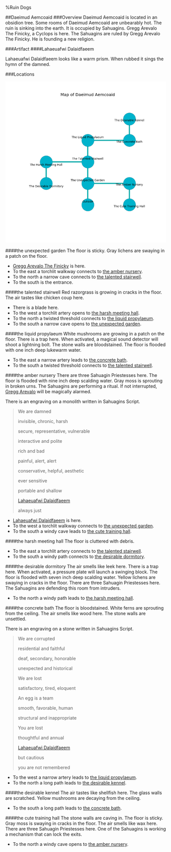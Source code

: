 %Ruin Dogs

##Daeimud Aemcoaid
###Overview
Daeimud Aemcoaid is located in an obsidion tree. Some rooms of Daeimud Aemcoaid are unbearably hot. The ruin is sinking into the earth. It is occupied by Sahuagins. <a name="Gregg-Arevalo-The-Finicky"></a>Gregg Arevalo The Finicky, a Cyclops is here. The Sahuagins are ruled by Gregg Arevalo The Finicky. He  is founding a new religion. 



###Artifact
####<a name="Lahaeuafwi-Dalaidfaeem"></a>Lahaeuafwi Dalaidfaeem


Lahaeuafwi Dalaidfaeem looks like a warm prism. When rubbed it sings the hymn of the damned. 





###Locations


![](../v2/images/Daeimud-Aemcoaid.png)

####<a name="the-unexpected-garden"></a>the unexpected garden
The floor is sticky. Gray lichens are swaying in a patch on the floor. 



* [Gregg Arevalo The Finicky](#Gregg-Arevalo-The-Finicky) is here.
* To the east a torchlit walkway connects to [the amber nursery](#the-amber-nursery).
* To the north a narrow cave connects to [the talented stairwell](#the-talented-stairwell).
* To the south is the entrance.


####<a name="the-talented-stairwell"></a>the talented stairwell
Red razorgrass is growing in cracks in the floor. The air tastes like chicken coup here. 



* There is a blade here.
* To the west a torchlit artery opens to [the harsh meeting hall](#the-harsh-meeting-hall).
* To the north a twisted threshold connects to [the liquid propylaeum](#the-liquid-propylaeum).
* To the south a narrow cave opens to [the unexpected garden](#the-unexpected-garden).


####<a name="the-liquid-propylaeum"></a>the liquid propylaeum
White mushrooms are growing in a patch on the floor. There is a trap here. When activated, a magical sound detector will shoot a lightning bolt. The stone walls are bloodstained. The floor is flooded with one inch deep lukewarm water. 



* To the east a narrow artery leads to [the concrete bath](#the-concrete-bath).
* To the south a twisted threshold connects to [the talented stairwell](#the-talented-stairwell).


####<a name="the-amber-nursery"></a>the amber nursery
There are three Sahuagin Priestesses here. The floor is flooded with nine inch deep scalding water. Gray moss is sprouting in broken urns. The Sahuagins are performing a ritual. If not interrupted, [Gregg Arevalo](#Gregg-Arevalo) will be magically alarmed. 

There is an engraving on a monolith written in Sahuagins Script. 

> We are damned
>
> invisible, chronic, harsh
>
> secure, representative, vulnerable
>
> interactive and polite
>
> rich and bad
>
> painful, alert, alert
>
> conservative, helpful, aesthetic
>
> ever sensitive
>
> portable and shallow
>
> [Lahaeuafwi Dalaidfaeem](#Lahaeuafwi-Dalaidfaeem)
>
> always just
>


* [Lahaeuafwi Dalaidfaeem](#Lahaeuafwi-Dalaidfaeem) is here.
* To the west a torchlit walkway connects to [the unexpected garden](#the-unexpected-garden).
* To the south a windy cave leads to [the cute training hall](#the-cute-training-hall).


####<a name="the-harsh-meeting-hall"></a>the harsh meeting hall
The floor is cluttered with debris. 



* To the east a torchlit artery connects to [the talented stairwell](#the-talented-stairwell).
* To the south a windy path connects to [the desirable dormitory](#the-desirable-dormitory).


####<a name="the-desirable-dormitory"></a>the desirable dormitory
The air smells like leek here. There is a trap here. When activated, a pressure plate will launch a swinging block. The floor is flooded with seven inch deep scalding water. Yellow lichens are swaying in cracks in the floor. There are three Sahuagin Priestesses here. The Sahuagins are defending this room from intruders. 



* To the north a windy path leads to [the harsh meeting hall](#the-harsh-meeting-hall).


####<a name="the-concrete-bath"></a>the concrete bath
The floor is bloodstained. White ferns are sprouting from the ceiling. The air smells like wood here. The stone walls are unsettled. 

There is an engraving on a stone written in Sahuagins Script. 

> We are corrupted
>
> residential and faithful
>
> deaf, secondary, honorable
>
> unexpected and historical
>
> We are lost
>
> satisfactory, tired, eloquent
>
> An egg is a team
>
> smooth, favorable, human
>
> structural and inappropriate
>
> You are lost
>
> thoughtful and annual
>
> [Lahaeuafwi Dalaidfaeem](#Lahaeuafwi-Dalaidfaeem)
>
> but cautious
>
> you are not remembered
>


* To the west a narrow artery leads to [the liquid propylaeum](#the-liquid-propylaeum).
* To the north a long path leads to [the desirable kennel](#the-desirable-kennel).


####<a name="the-desirable-kennel"></a>the desirable kennel
The air tastes like shellfish here. The glass walls are scratched. Yellow mushrooms are decaying from the ceiling. 



* To the south a long path leads to [the concrete bath](#the-concrete-bath).


####<a name="the-cute-training-hall"></a>the cute training hall
The stone walls are caving in. The floor is sticky. Gray moss is swaying in cracks in the floor. The air smells like wax here. There are three Sahuagin Priestesses here. One of the Sahuagins is working a mechanism that can lock the exits. 



* To the north a windy cave opens to [the amber nursery](#the-amber-nursery).


